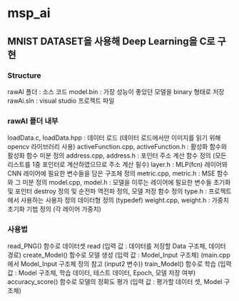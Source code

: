 # msp_ai

## MNIST DATASET을 사용해 Deep Learning을 C로 구현

### Structure

rawAI 폴더 : 소스 코드
model.bin : 가장 성능이 좋았던 모델을 binary 형태로 저장
rawAi.sln : visual studio 프로젝트 파일

### rawAI 폴더 내부

loadData.c, loadData.hpp : 데이터 로드 (데이터 로드에서만 이미지를 읽기 위해 opencv 라이브러리 사용)
activeFunction.cpp, activeFunction.h : 활성화 함수와 활성화 함수 미분 정의
address.cpp, address.h : 포인터 주소 계산 함수 정의 (모든 리스트를 1중 포인터로 계산하였으므로 주소 계산 필수)
layer.h : MLP(fcn) 레이어와 CNN 레이어에 필요한 변수들을 담은 구조체 정의
metric.cpp, metric.h : MSE 함수와 그 미분 정의
model.cpp, model.h : 모델을 이루는 레이어에 필요한 변수들 초기화 및 포인터 destroy 정의 및 순전파 역전파 정의, 모델 저장 함수 정의
type.h : 프로젝트에서 사용하는 사용자 정의 데이터형 정의 (typedef)
weight.cpp, weight.h : 가중치 초기화 기법 정의 (각 레이어 가중치)

### 사용법

read_PNG() 함수로 데이터셋 read (입력 값 : 데이터를 저장할 Data 구조체, 데이터 경로)
create_Model() 함수로 모델 생성 (입력 값 : Model_Input 구조체) (main.cpp에서 Model_Input 구조체 정의 참고 (input2 변수))
train_Model() 함수로 학습 (입력 값 : Model 구조체, 학습 데이터, 테스트 데이터, Epoch, 모델 저장 여부)
accuracy_score() 함수로 모델의 정확도 평가 (입력 값 : 평가할 데이터 셋, Model 구조체)
